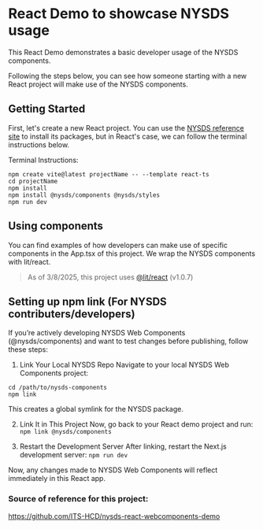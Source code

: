 # React Demo to showcase NYSDS usage
This React Demo demonstrates a basic developer usage of the NYSDS components. 

Following the steps below, you can see how someone starting with a new React project will make use of the NYSDS components.

## Getting Started
First, let's create a new React project. You can use the [NYSDS reference site](https://designsystem.ny.gov/getting-started/developers/) to install its packages, but in React's case, we can follow the terminal instructions below.

Terminal Instructions:
```
npm create vite@latest projectName -- --template react-ts
cd projectName
npm install
npm install @nysds/components @nysds/styles
npm run dev
```

## Using components
You can find examples of how developers can make use of specific components in the App.tsx of this project. We wrap the NYSDS components with lit/react.
> As of 3/8/2025, this project uses [@lit/react](https://lit.dev/docs/frameworks/react/) (v1.0.7)

## Setting up npm link (For NYSDS contributers/developers)
If you’re actively developing NYSDS Web Components (@nysds/components) and want to test changes before publishing, follow these steps:

1. Link Your Local NYSDS Repo
Navigate to your local NYSDS Web Components project:
```
cd /path/to/nysds-components
npm link
```
This creates a global symlink for the NYSDS package.

2. Link It in This Project
Now, go back to your React demo project and run:
`npm link @nysds/components`

3. Restart the Development Server
After linking, restart the Next.js development server:
`npm run dev`

Now, any changes made to NYSDS Web Components will reflect immediately in this React app.

### Source of reference for this project:
https://github.com/ITS-HCD/nysds-react-webcomponents-demo

